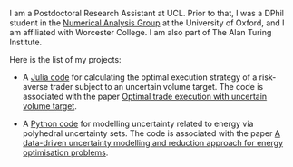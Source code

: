 I am a Postdoctoral Research Assistant at UCL. Prior to that, I was a DPhil student in the [Numerical Analysis Group](https://www.maths.ox.ac.uk/groups/numerical-analysism) at the University of Oxford, and I am affiliated with Worcester College. I am also part of The Alan Turing Institute.

Here is the list of my projects:

* A [Julia code](https://github.com/julien-vaes/trading_uncertain_volume) for calculating the optimal execution strategy of a risk-averse trader subject to an uncertain volume target. The code is associated with the paper [Optimal trade execution with uncertain volume target](https://doi.org/10.21314/JCF.2022.018).

* A [Python code](https://github.com/julien-vaes/uncertainty_modelling_for_energy) for modelling uncertainty related to energy via polyhedral uncertainty sets. The code is associated with the paper [A data-driven uncertainty modelling and reduction approach for energy optimisation problems](https://github.com/julien-vaes/uncertainty_modelling_for_energy).
